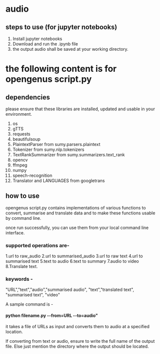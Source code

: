 # audio

## steps to use (for jupyter notebooks)
1. Install jupyter notebooks
2. Download and run the .ipynb file
3. the output audio shall be saved at your working directory.

# the following content is for opengenus script.py

## dependencies
please ensure that these libraries are installed, updated and usable in your environment.
1. os
2. gTTS
3. requests
4. beautifulsoup
5. PlaintextParser from sumy.parsers.plaintext
6. Tokenizer from sumy.nlp.tokenizers
7. TextRankSummarizer from sumy.summarizers.text_rank
8. opencv
9. ffmpeg
10. numpy
11. speech-recognition
12. Translator and LANGUAGES from googletrans

## how to use 
opengenus script.py contains implementations of various functions to convert, summarise and translate data and to make these functions usable by command line.

once run successfully, you can use them from your local command line interface. 

 ### supported operations are- 
 1.url to raw_audio
 2.url to summarised_audio
 3.url to raw text
 4.url to summarised text
 5.text to audio
 6.text to summary
 7.audio to video
 8.Translate text.
 
 ### keywords -
"URL","text","audio","summarised audio", "text","translated text", "summarised text", "video"
 
 A sample command is - 

#### python filename.py --from=URL --to=audio"

it takes a file of URLs as input and converts them to audio at a specified location. 

If converting from text or audio, ensure to write the full name of the output file. Else just mention the directory where the output should be located.
